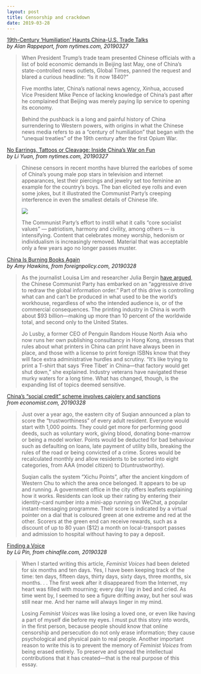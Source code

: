 ```yaml
---
layout: post
title: Censorship and crackdown
date: 2019-03-28
---
```


[19th-Century ‘Humiliation’ Haunts China-U.S. Trade Talks](https://www.nytimes.com/2019/03/27/us/politics/china-opium-wars-trade-talks.html) <br> *by Alan Rappeport, from nytimes.com, 20190327*

> When President Trump’s trade team presented Chinese officials with a list of bold economic demands in Beijing last May, one of China’s state-controlled news outlets, Global Times, panned the request and blared a curious headline: “Is it now 1840?”
>
> Five months later, China’s national news agency, Xinhua, accused Vice President Mike Pence of lacking knowledge of China’s past after he complained that Beijing was merely paying lip service to opening its economy.
>
> Behind the pushback is a long and painful history of China surrendering to Western powers, with origins in what the Chinese news media refers to as a “century of humiliation” that began with the “unequal treaties” of the 19th century after the first Opium War.

[No Earrings, Tattoos or Cleavage: Inside China’s War on Fun](https://www.nytimes.com/2019/03/27/business/china-war-on-fun-earrings-tattoos.html) <br> *by Li Yuan, from nytimes.com, 20190327*

> Chinese censors in recent months have blurred the earlobes of some of China’s young male pop stars in television and internet appearances, lest their piercings and jewelry set too feminine an example for the country’s boys. The ban elicited eye rolls and even some jokes, but it illustrated the Communist Party’s creeping interference in even the smallest details of Chinese life.
>
> ![](https://static01.nyt.com/images/2019/03/26/business/00newworld-2/merlin_152464497_b3f184fb-2d34-478f-8247-a95166afafcb-superJumbo.jpg)
>
> The Communist Party’s effort to instill what it calls “core socialist values” — patriotism, harmony and civility, among others — is intensifying. Content that celebrates money worship, hedonism or individualism is increasingly removed. Material that was acceptable only a few years ago no longer passes muster. 

[China Is Burning Books Again](https://foreignpolicy.com/2019/03/28/china-is-burning-books-again/) <br> *by Amy Hawkins, from foreignpolicy.com, 20190328*

> As the journalist Louisa Lim and researcher Julia Bergin [have argued](https://www.theguardian.com/news/2018/dec/07/china-plan-for-global-media-dominance-propaganda-xi-jinping), the Chinese Communist Party has embarked on an “aggressive drive to redraw the global information order.” Part of this drive is controlling what can and can’t be produced in what used to be the world’s workhouse, regardless of who the intended audience is, or of the commercial consequences. The printing industry in China is worth about \$93 billion—making up more than 10 percent of the worldwide total, and second only to the United States.
>
> Jo Lusby, a former CEO of Penguin Random House North Asia who now runs her own publishing consultancy in Hong Kong, stresses that rules about what printers in China can print have always been in place, and those with a license to print foreign ISBNs know that they will face extra administrative hurdles and scrutiny. “It’s like trying to print a T-shirt that says ‘Free Tibet’ in China—that factory would get shut down,” she explained. Industry veterans have navigated these murky waters for a long time. What has changed, though, is the expanding list of topics deemed sensitive.

[China’s “social credit” scheme involves cajolery and sanctions](https://www.economist.com/china/2019/03/30/chinas-social-credit-scheme-involves-cajolery-and-sanctions) <br> *from economist.com, 20190328*

> Just over a year ago, the eastern city of Suqian announced a plan to score the “trustworthiness” of every adult resident. Everyone would start with 1,000 points. They could get more for performing good deeds, such as voluntary work, giving blood, donating bone-marrow or being a model worker. Points would be deducted for bad behaviour such as defaulting on loans, late payment of utility bills, breaking the rules of the road or being convicted of a crime. Scores would be recalculated monthly and allow residents to be sorted into eight categories, from AAA (model citizen) to D(untrustworthy).
>
> Suqian calls the system “Xichu Points”, after the ancient kingdom of Western Chu to which the area once belonged. It appears to be up and running. A government office in the city offers leaflets explaining how it works. Residents can look up their rating by entering their identity-card number into a mini-app running on WeChat, a popular instant-messaging programme. Their score is indicated by a virtual pointer on a dial that is coloured green at one extreme and red at the other. Scorers at the green end can receive rewards, such as a discount of up to 80 yuan (\$12) a month on local-transport passes and admission to hospital without having to pay a deposit.

[Finding a Voice](http://www.chinafile.com/reporting-opinion/viewpoint/finding-voice) <br> *by Lü Pin, from chinafile.com, 20190328*

> When I started writing this article, *Feminist Voices* had been deleted for six months and ten days. Yes, I have been keeping track of the time: ten days, fifteen days, thirty days, sixty days, three months, six months. . . The first week after it disappeared from the Internet, my heart was filled with mourning; every day I lay in bed and cried. As time went by, I seemed to see a figure drifting away, but her soul was still near me. And her name will always linger in my mind.
>
> Losing *Feminist Voices* was like losing a loved one, or even like having a part of myself die before my eyes. I must put this story into words, in the first person, because people should know that online censorship and persecution do not only erase information; they cause psychological and physical pain to real people. Another important reason to write this is to prevent the memory of *Feminist Voices* from being erased entirely. To preserve and spread the intellectual contributions that it has created—that is the real purpose of this essay.